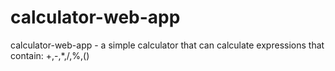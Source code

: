 # calculator-web-app
calculator-web-app - a simple calculator that can calculate expressions that contain: +,-,*,/,%,()
